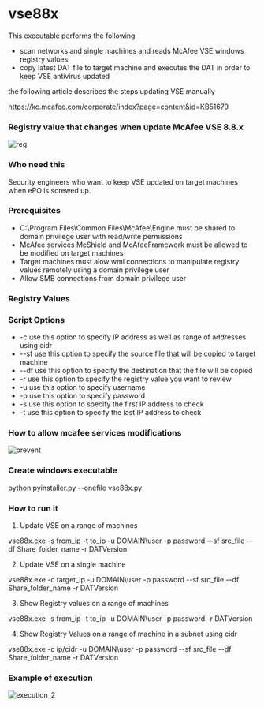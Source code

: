 # vse88x

This executable performs the following

- scan networks and single machines and reads McAfee VSE windows registry values
- copy latest DAT file to target machine and executes the DAT in order to keep VSE antivirus updated

the following article describes the steps updating VSE manually

https://kc.mcafee.com/corporate/index?page=content&id=KB51679

### Registry value that changes when update McAfee VSE 8.8.x

![reg](https://cloud.githubusercontent.com/assets/12726776/10712132/7ff04d56-7a99-11e5-8d5b-4effd8ace466.PNG)

### Who need this

Security engineers who want to keep VSE updated on target machines when ePO is screwed up.

### Prerequisites

- C:\Program Files\Common Files\McAfee\Engine must be shared to domain privilege user with read/write permissions
- McAfee services McShield and McAfeeFramework must be allowed to be modified on target machines
- Target machines must alow wmi connections to manipulate registry values remotely using a domain privilege user
- Allow SMB connections from domain privilege user 

### Registry Values


### Script Options 

- \-c     use this option to specify IP address as well as range of addresses using cidr
- \-\-sf    use this option to specify the source file that will be copied to target machine
- \-\-df    use this option to specify the destination that the file will be copied
- \-r     use this option to specify the registry value you want to review 
- \-u     use this option to specify username 
- \-p     use this option to specify password
- \-s     use this option to specify the first IP address to check
- \-t     use this option to specify the last IP address to check

### How to allow mcafee services modifications

![prevent](https://cloud.githubusercontent.com/assets/12726776/10712086/dad7c462-7a97-11e5-97df-1f56e8e09fe8.PNG)

### Create windows executable

python pyinstaller.py --onefile vse88x.py

### How to run it 

1) Update VSE on a range of machines

vse88x.exe -s from_ip -t to_ip -u DOMAIN\user -p password --sf src_file --df Share_folder_name -r DATVersion

2) Update VSE on a single machine

vse88x.exe -c target_ip -u DOMAIN\user -p password --sf src_file --df Share_folder_name -r DATVersion

3) Show Registry values on a range of machines

vse88x.exe -s from_ip -t to_ip -u DOMAIN\user -p password -r DATVersion

4) Show Registry Values on a range of machine in a subnet using cidr 

vse88x.exe -c ip/cidr -u DOMAIN\user -p password --sf src_file --df Share_folder_name -r DATVersion

### Example of execution

![execution_2](https://cloud.githubusercontent.com/assets/12726776/10712004/78cc29cc-7a95-11e5-9dbc-0089dcc282b1.PNG)



